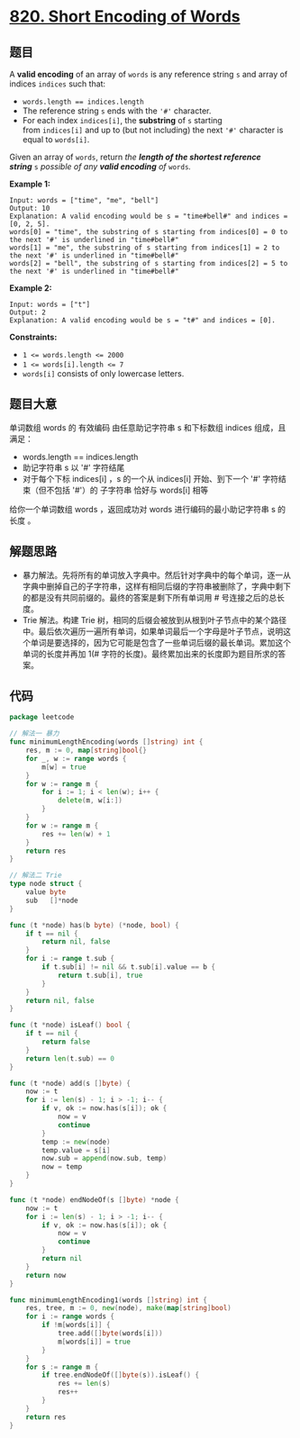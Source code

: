 # [820. Short Encoding of Words](https://leetcode.com/problems/short-encoding-of-words/)


## 题目

A **valid encoding** of an array of `words` is any reference string `s` and array of indices `indices` such that:

- `words.length == indices.length`
- The reference string `s` ends with the `'#'` character.
- For each index `indices[i]`, the **substring** of `s` starting from `indices[i]` and up to (but not including) the next `'#'` character is equal to `words[i]`.

Given an array of `words`, return *the **length of the shortest reference string*** `s` *possible of any **valid encoding** of* `words`*.*

**Example 1:**

```
Input: words = ["time", "me", "bell"]
Output: 10
Explanation: A valid encoding would be s = "time#bell#" and indices = [0, 2, 5].
words[0] = "time", the substring of s starting from indices[0] = 0 to the next '#' is underlined in "time#bell#"
words[1] = "me", the substring of s starting from indices[1] = 2 to the next '#' is underlined in "time#bell#"
words[2] = "bell", the substring of s starting from indices[2] = 5 to the next '#' is underlined in "time#bell#"
```

**Example 2:**

```
Input: words = ["t"]
Output: 2
Explanation: A valid encoding would be s = "t#" and indices = [0].
```

**Constraints:**

- `1 <= words.length <= 2000`
- `1 <= words[i].length <= 7`
- `words[i]` consists of only lowercase letters.

## 题目大意

单词数组 words 的 有效编码 由任意助记字符串 s 和下标数组 indices 组成，且满足：

- words.length == indices.length
- 助记字符串 s 以 '#' 字符结尾
- 对于每个下标 indices[i] ，s 的一个从 indices[i] 开始、到下一个 '#' 字符结束（但不包括 '#'）的 子字符串 恰好与 words[i] 相等

给你一个单词数组 words ，返回成功对 words 进行编码的最小助记字符串 s 的长度 。

## 解题思路

- 暴力解法。先将所有的单词放入字典中。然后针对字典中的每个单词，逐一从字典中删掉自己的子字符串，这样有相同后缀的字符串被删除了，字典中剩下的都是没有共同前缀的。最终的答案是剩下所有单词用 # 号连接之后的总长度。
- Trie 解法。构建 Trie 树，相同的后缀会被放到从根到叶子节点中的某个路径中。最后依次遍历一遍所有单词，如果单词最后一个字母是叶子节点，说明这个单词是要选择的，因为它可能是包含了一些单词后缀的最长单词。累加这个单词的长度并再加 1(# 字符的长度)。最终累加出来的长度即为题目所求的答案。

## 代码

```go
package leetcode

// 解法一 暴力
func minimumLengthEncoding(words []string) int {
	res, m := 0, map[string]bool{}
	for _, w := range words {
		m[w] = true
	}
	for w := range m {
		for i := 1; i < len(w); i++ {
			delete(m, w[i:])
		}
	}
	for w := range m {
		res += len(w) + 1
	}
	return res
}

// 解法二 Trie
type node struct {
	value byte
	sub   []*node
}

func (t *node) has(b byte) (*node, bool) {
	if t == nil {
		return nil, false
	}
	for i := range t.sub {
		if t.sub[i] != nil && t.sub[i].value == b {
			return t.sub[i], true
		}
	}
	return nil, false
}

func (t *node) isLeaf() bool {
	if t == nil {
		return false
	}
	return len(t.sub) == 0
}

func (t *node) add(s []byte) {
	now := t
	for i := len(s) - 1; i > -1; i-- {
		if v, ok := now.has(s[i]); ok {
			now = v
			continue
		}
		temp := new(node)
		temp.value = s[i]
		now.sub = append(now.sub, temp)
		now = temp
	}
}

func (t *node) endNodeOf(s []byte) *node {
	now := t
	for i := len(s) - 1; i > -1; i-- {
		if v, ok := now.has(s[i]); ok {
			now = v
			continue
		}
		return nil
	}
	return now
}

func minimumLengthEncoding1(words []string) int {
	res, tree, m := 0, new(node), make(map[string]bool)
	for i := range words {
		if !m[words[i]] {
			tree.add([]byte(words[i]))
			m[words[i]] = true
		}
	}
	for s := range m {
		if tree.endNodeOf([]byte(s)).isLeaf() {
			res += len(s)
			res++
		}
	}
	return res
}
```